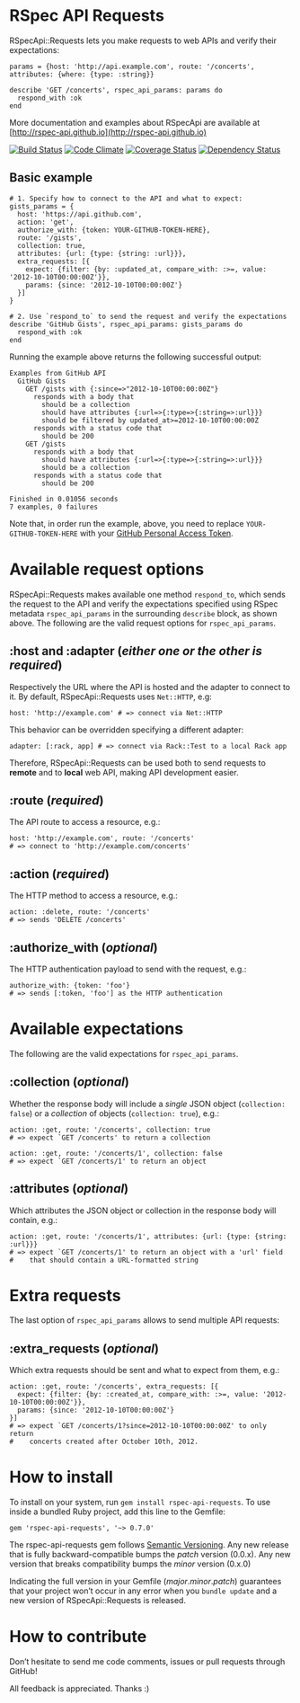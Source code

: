 RSpec API Requests
==================

RSpecApi::Requests lets you make requests to web APIs and verify their expectations:

    params = {host: 'http://api.example.com', route: '/concerts', attributes: {where: {type: :string}}

    describe 'GET /concerts', rspec_api_params: params do
      respond_with :ok
    end

More documentation and examples about RSpecApi are available at [http://rspec-api.github.io](http://rspec-api.github.io)

[![Build Status](https://travis-ci.org/rspec-api/rspec-api-requests.png?branch=master)](https://travis-ci.org/rspec-api/rspec-api-requests)
[![Code Climate](https://codeclimate.com/github/rspec-api/rspec-api-requests.png)](https://codeclimate.com/github/rspec-api/rspec-api-requests)
[![Coverage Status](https://coveralls.io/repos/rspec-api/rspec-api-requests/badge.png)](https://coveralls.io/r/rspec-api/rspec-api-requests)
[![Dependency Status](https://gemnasium.com/rspec-api/rspec-api-requests.png)](https://gemnasium.com/rspec-api/rspec-api-requests)


Basic example
-------------

    # 1. Specify how to connect to the API and what to expect:
    gists_params = {
      host: 'https://api.github.com',
      action: 'get',
      authorize_with: {token: YOUR-GITHUB-TOKEN-HERE},
      route: '/gists',
      collection: true,
      attributes: {url: {type: {string: :url}}},
      extra_requests: [{
        expect: {filter: {by: :updated_at, compare_with: :>=, value: '2012-10-10T00:00:00Z'}},
        params: {since: '2012-10-10T00:00:00Z'}
      }]
    }

    # 2. Use `respond_to` to send the request and verify the expectations
    describe 'GitHub Gists', rspec_api_params: gists_params do
      respond_with :ok
    end

Running the example above returns the following successful output:

    Examples from GitHub API
      GitHub Gists
        GET /gists with {:since=>"2012-10-10T00:00:00Z"}
          responds with a body that
            should be a collection
            should have attributes {:url=>{:type=>{:string=>:url}}}
            should be filtered by updated_at>=2012-10-10T00:00:00Z
          responds with a status code that
            should be 200
        GET /gists
          responds with a body that
            should have attributes {:url=>{:type=>{:string=>:url}}}
            should be a collection
          responds with a status code that
            should be 200

    Finished in 0.01056 seconds
    7 examples, 0 failures

Note that, in order run the example, above, you need to replace
`YOUR-GITHUB-TOKEN-HERE` with your [GitHub Personal Access Token](https://github.com/settings/applications).


Available request options
=========================

RSpecApi::Requests makes available one method `respond_to`, which sends the
request to the API and verify the expectations specified using RSpec metadata
`rspec_api_params` in the surrounding `describe` block, as shown above.
The following are the valid request options for `rspec_api_params`.

:host and :adapter (*either one or the other is required*)
----------------------------------------------------------

Respectively the URL where the API is hosted and the adapter to connect to it.
By default, RSpecApi::Requests uses `Net::HTTP`, e.g:

    host: 'http://example.com' # => connect via Net::HTTP

This behavior can be overridden specifying a different adapter:

    adapter: [:rack, app] # => connect via Rack::Test to a local Rack app

Therefore, RSpecApi::Requests can be used both to send requests to **remote**
and to **local** web API, making API development easier.

:route (*required*)
-------------------

The API route to access a resource, e.g.:

    host: 'http://example.com', route: '/concerts'
    # => connect to 'http://example.com/concerts'

:action (*required*)
--------------------

The HTTP method to access a resource, e.g.:

    action: :delete, route: '/concerts'
    # => sends 'DELETE /concerts'

:authorize_with (*optional*)
----------------------------

The HTTP authentication payload to send with the request, e.g.:

    authorize_with: {token: 'foo'}
    # => sends [:token, 'foo'] as the HTTP authentication


Available expectations
======================

The following are the valid expectations for `rspec_api_params`.

:collection (*optional*)
------------------------

Whether the response body will include a *single* JSON object
(`collection: false`) or a *collection* of objects (`collection: true`), e.g.:

    action: :get, route: '/concerts', collection: true
    # => expect `GET /concerts' to return a collection

    action: :get, route: '/concerts/1', collection: false
    # => expect `GET /concerts/1' to return an object

:attributes (*optional*)
------------------------

Which attributes the JSON object or collection in the response body will contain, e.g.:

    action: :get, route: '/concerts/1', attributes: {url: {type: {string: :url}}}
    # => expect `GET /concerts/1' to return an object with a 'url' field
    #    that should contain a URL-formatted string

Extra requests
==============

The last option of `rspec_api_params` allows to send multiple API requests:

:extra_requests (*optional*)
----------------------------

Which extra requests should be sent and what to expect from them, e.g.:

    action: :get, route: '/concerts', extra_requests: [{
      expect: {filter: {by: :created_at, compare_with: :>=, value: '2012-10-10T00:00:00Z'}},
      params: {since: '2012-10-10T00:00:00Z'}
    }]
    # => expect `GET /concerts/1?since=2012-10-10T00:00:00Z' to only return
    #    concerts created after October 10th, 2012.


How to install
==============

To install on your system, run `gem install rspec-api-requests`.
To use inside a bundled Ruby project, add this line to the Gemfile:

    gem 'rspec-api-requests', '~> 0.7.0'

The rspec-api-requests gem follows [Semantic Versioning](http://semver.org).
Any new release that is fully backward-compatible bumps the *patch* version (0.0.x).
Any new version that breaks compatibility bumps the *minor* version (0.x.0)

Indicating the full version in your Gemfile (*major*.*minor*.*patch*) guarantees
that your project won’t occur in any error when you `bundle update` and a new
version of RSpecApi::Requests is released.


How to contribute
=================

Don’t hesitate to send me code comments, issues or pull requests through GitHub!

All feedback is appreciated. Thanks :)